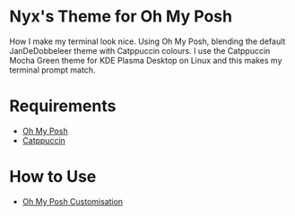 # Nyx's Theme for Oh My Posh

How I make my terminal look nice. Using Oh My Posh, blending the default
JanDeDobbeleer theme with Catppuccin colours. I use the Catppuccin Mocha Green
theme for KDE Plasma Desktop on Linux and this makes my terminal prompt match.

# Requirements

- [Oh My Posh](https://github.com/jandedobbeleer/oh-my-posh)
- [Catppuccin](https://github.com/catppuccin/catppuccin)

# How to Use

- [Oh My Posh Customisation](https://ohmyposh.dev/docs/installation/customize)
